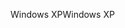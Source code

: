 <span data-ttu-id="39dc1-101">Windows XP</span><span class="sxs-lookup"><span data-stu-id="39dc1-101">Windows XP</span></span>